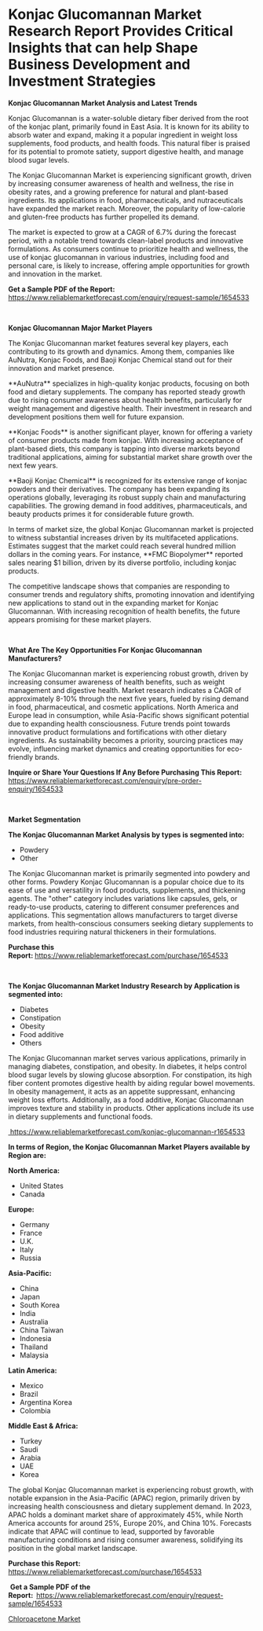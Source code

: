 <p><h1>Konjac Glucomannan Market Research Report Provides Critical Insights that can help Shape Business Development and Investment Strategies</h1></p><p><strong>Konjac Glucomannan Market Analysis and Latest Trends</strong></p>
<p><p>Konjac Glucomannan is a water-soluble dietary fiber derived from the root of the konjac plant, primarily found in East Asia. It is known for its ability to absorb water and expand, making it a popular ingredient in weight loss supplements, food products, and health foods. This natural fiber is praised for its potential to promote satiety, support digestive health, and manage blood sugar levels.</p><p>The Konjac Glucomannan Market is experiencing significant growth, driven by increasing consumer awareness of health and wellness, the rise in obesity rates, and a growing preference for natural and plant-based ingredients. Its applications in food, pharmaceuticals, and nutraceuticals have expanded the market reach. Moreover, the popularity of low-calorie and gluten-free products has further propelled its demand.</p><p>The market is expected to grow at a CAGR of 6.7% during the forecast period, with a notable trend towards clean-label products and innovative formulations. As consumers continue to prioritize health and wellness, the use of konjac glucomannan in various industries, including food and personal care, is likely to increase, offering ample opportunities for growth and innovation in the market.</p></p>
<p><strong>Get a Sample PDF of the Report:&nbsp;</strong> <a href="https://www.reliablemarketforecast.com/enquiry/request-sample/1654533?utm_campaign=1834&utm_medium=2&utm_source=Github&utm_content=ia&utm_term=31012025&utm_id=konjac-glucomannan">https://www.reliablemarketforecast.com/enquiry/request-sample/1654533</a></p>
<p>&nbsp;</p>
<p><strong>Konjac Glucomannan Major Market Players</strong></p>
<p><p>The Konjac Glucomannan market features several key players, each contributing to its growth and dynamics. Among them, companies like AuNutra, Konjac Foods, and Baoji Konjac Chemical stand out for their innovation and market presence.</p><p>**AuNutra** specializes in high-quality konjac products, focusing on both food and dietary supplements. The company has reported steady growth due to rising consumer awareness about health benefits, particularly for weight management and digestive health. Their investment in research and development positions them well for future expansion.</p><p>**Konjac Foods** is another significant player, known for offering a variety of consumer products made from konjac. With increasing acceptance of plant-based diets, this company is tapping into diverse markets beyond traditional applications, aiming for substantial market share growth over the next few years.</p><p>**Baoji Konjac Chemical** is recognized for its extensive range of konjac powders and their derivatives. The company has been expanding its operations globally, leveraging its robust supply chain and manufacturing capabilities. The growing demand in food additives, pharmaceuticals, and beauty products primes it for considerable future growth.</p><p>In terms of market size, the global Konjac Glucomannan market is projected to witness substantial increases driven by its multifaceted applications. Estimates suggest that the market could reach several hundred million dollars in the coming years. For instance, **FMC Biopolymer** reported sales nearing $1 billion, driven by its diverse portfolio, including konjac products.</p><p>The competitive landscape shows that companies are responding to consumer trends and regulatory shifts, promoting innovation and identifying new applications to stand out in the expanding market for Konjac Glucomannan. With increasing recognition of health benefits, the future appears promising for these market players.</p></p>
<p>&nbsp;</p>
<p><strong>What Are The Key Opportunities For Konjac Glucomannan Manufacturers?</strong></p>
<p><p>The Konjac Glucomannan market is experiencing robust growth, driven by increasing consumer awareness of health benefits, such as weight management and digestive health. Market research indicates a CAGR of approximately 8-10% through the next five years, fueled by rising demand in food, pharmaceutical, and cosmetic applications. North America and Europe lead in consumption, while Asia-Pacific shows significant potential due to expanding health consciousness. Future trends point towards innovative product formulations and fortifications with other dietary ingredients. As sustainability becomes a priority, sourcing practices may evolve, influencing market dynamics and creating opportunities for eco-friendly brands.</p></p>
<p><strong>Inquire or Share Your Questions If Any Before Purchasing This Report:</strong> <a href="https://www.reliablemarketforecast.com/enquiry/pre-order-enquiry/1654533?utm_campaign=1834&utm_medium=2&utm_source=Github&utm_content=ia&utm_term=31012025&utm_id=konjac-glucomannan">https://www.reliablemarketforecast.com/enquiry/pre-order-enquiry/1654533</a></p>
<p>&nbsp;</p>
<p><strong>Market Segmentation</strong></p>
<p><strong>The Konjac Glucomannan Market Analysis by types is segmented into:</strong></p>
<p><ul><li>Powdery</li><li>Other</li></ul></p>
<p><p>The Konjac Glucomannan market is primarily segmented into powdery and other forms. Powdery Konjac Glucomannan is a popular choice due to its ease of use and versatility in food products, supplements, and thickening agents. The "other" category includes variations like capsules, gels, or ready-to-use products, catering to different consumer preferences and applications. This segmentation allows manufacturers to target diverse markets, from health-conscious consumers seeking dietary supplements to food industries requiring natural thickeners in their formulations.</p></p>
<p><strong>Purchase this Report:&nbsp;</strong><a href="https://www.reliablemarketforecast.com/purchase/1654533?utm_campaign=1834&utm_medium=2&utm_source=Github&utm_content=ia&utm_term=31012025&utm_id=konjac-glucomannan">https://www.reliablemarketforecast.com/purchase/1654533</a></p>
<p>&nbsp;</p>
<p><strong>The Konjac Glucomannan Market Industry Research by Application is segmented into:</strong></p>
<p><ul><li>Diabetes</li><li>Constipation</li><li>Obesity</li><li>Food additive</li><li>Others</li></ul></p>
<p><p>The Konjac Glucomannan market serves various applications, primarily in managing diabetes, constipation, and obesity. In diabetes, it helps control blood sugar levels by slowing glucose absorption. For constipation, its high fiber content promotes digestive health by aiding regular bowel movements. In obesity management, it acts as an appetite suppressant, enhancing weight loss efforts. Additionally, as a food additive, Konjac Glucomannan improves texture and stability in products. Other applications include its use in dietary supplements and functional foods.</p></p>
<p><a href="https://www.reliablemarketforecast.com/konjac-glucomannan-r1654533?utm_campaign=1834&utm_medium=2&utm_source=Github&utm_content=ia&utm_term=31012025&utm_id=konjac-glucomannan">&nbsp;https://www.reliablemarketforecast.com/konjac-glucomannan-r1654533</a></p>
<p><strong>In terms of Region, the Konjac Glucomannan Market Players available by Region are:</strong></p>
<p>
    <p> <strong> North America: </strong>
        <ul>
            <li>United States</li>
            <li>Canada</li>
        </ul>
        </p> 
    <p> <strong> Europe: </strong>
        <ul>
            <li>Germany</li>
            <li>France</li>
            <li>U.K.</li>
            <li>Italy</li>
            <li>Russia</li>
        </ul>
        </p> 
    <p> <strong> Asia-Pacific: </strong>
        <ul>
            <li>China</li>
            <li>Japan</li>
            <li>South Korea</li>
            <li>India</li>
            <li>Australia</li>
            <li>China Taiwan</li>
            <li>Indonesia</li>
            <li>Thailand</li>
            <li>Malaysia</li>
        </ul>
        </p> 
    <p> <strong> Latin America: </strong>
        <ul>
            <li>Mexico</li>
            <li>Brazil</li>
            <li>Argentina Korea</li>
            <li>Colombia</li>
        </ul>
        </p> 
    <p> <strong> Middle East & Africa: </strong>
        <ul>
            <li>Turkey</li>
            <li>Saudi</li>
            <li>Arabia</li>
            <li>UAE</li>
            <li>Korea</li>
        </ul>
    </p>
    </p>
<p><p>The global Konjac Glucomannan market is experiencing robust growth, with notable expansion in the Asia-Pacific (APAC) region, primarily driven by increasing health consciousness and dietary supplement demand. In 2023, APAC holds a dominant market share of approximately 45%, while North America accounts for around 25%, Europe 20%, and China 10%. Forecasts indicate that APAC will continue to lead, supported by favorable manufacturing conditions and rising consumer awareness, solidifying its position in the global market landscape.</p></p>
<p><strong>Purchase this Report: </strong><a href="https://www.reliablemarketforecast.com/purchase/1654533?utm_campaign=1834&utm_medium=2&utm_source=Github&utm_content=ia&utm_term=31012025&utm_id=konjac-glucomannan">https://www.reliablemarketforecast.com/purchase/1654533</a></p>
<p>&nbsp;<strong>Get a Sample PDF of the Report:&nbsp;&nbsp;</strong><a href="https://www.reliablemarketforecast.com/enquiry/request-sample/1654533?utm_campaign=1834&utm_medium=2&utm_source=Github&utm_content=ia&utm_term=31012025&utm_id=konjac-glucomannan">https://www.reliablemarketforecast.com/enquiry/request-sample/1654533</a></p>
<p><strong></strong></p>
<p><p><a href="https://github.com/ashepherd82/Market-Research-Report-List-7/blob/main/chloroacetone-market.md?utm_campaign=1834&utm_medium=2&utm_source=Github&utm_content=ia&utm_term=31012025&utm_id=konjac-glucomannan">Chloroacetone Market</a></p></p>